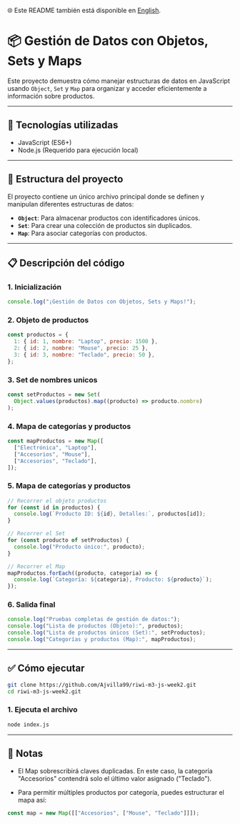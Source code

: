 🌐 Este README también está disponible en [English](README.md).

# 📦 Gestión de Datos con Objetos, Sets y Maps

Este proyecto demuestra cómo manejar estructuras de datos en JavaScript usando `Object`, `Set` y `Map` para organizar y acceder eficientemente a información sobre productos.

---

## 🚀 Tecnologías utilizadas

- JavaScript (ES6+)
- Node.js (Requerido para ejecución local)

---

## 📂 Estructura del proyecto

El proyecto contiene un único archivo principal donde se definen y manipulan diferentes estructuras de datos:

- **`Object`**: Para almacenar productos con identificadores únicos.
- **`Set`**: Para crear una colección de productos sin duplicados.
- **`Map`**: Para asociar categorías con productos.

---

## 📋 Descripción del código

### 1. Inicialización

```js
console.log("¡Gestión de Datos con Objetos, Sets y Maps!");
```

### 2. Objeto de productos

```js
const productos = {
  1: { id: 1, nombre: "Laptop", precio: 1500 },
  2: { id: 2, nombre: "Mouse", precio: 25 },
  3: { id: 3, nombre: "Teclado", precio: 50 },
};
```

### 3. Set de nombres unicos

```js
const setProductos = new Set(
  Object.values(productos).map((producto) => producto.nombre)
);
```

### 4. Mapa de categorías y productos

```js
const mapProductos = new Map([
  ["Electrónica", "Laptop"],
  ["Accesorios", "Mouse"],
  ["Accesorios", "Teclado"],
]);
```

### 5. Mapa de categorías y productos

```js
// Recorrer el objeto productos
for (const id in productos) {
  console.log(`Producto ID: ${id}, Detalles:`, productos[id]);
}

// Recorrer el Set
for (const producto of setProductos) {
  console.log("Producto único:", producto);
}

// Recorrer el Map
mapProductos.forEach((producto, categoria) => {
  console.log(`Categoría: ${categoria}, Producto: ${producto}`);
});
```

### 6. Salida final

```js
console.log("Pruebas completas de gestión de datos:");
console.log("Lista de productos (Objeto):", productos);
console.log("Lista de productos únicos (Set):", setProductos);
console.log("Categorías y productos (Map):", mapProductos);
```

---

## ✅ Cómo ejecutar

```bash
git clone https://github.com/Ajvilla99/riwi-m3-js-week2.git
cd riwi-m3-js-week2.git
```

### 1. Ejecuta el archivo

```bash
node index.js
```

---

## 📌 Notas

- El Map sobrescribirá claves duplicadas. En este caso, la categoría "Accesorios" contendrá solo el último valor asignado ("Teclado").

- Para permitir múltiples productos por categoría, puedes estructurar el mapa así:

```js
const map = new Map([["Accesorios", ["Mouse", "Teclado"]]]);
```
